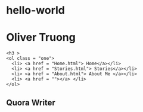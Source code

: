 # hello-world


<!DOCTYPE html>
<html>
<body class = "homePic">
    
    
    
<head>  <link href = "style.css" type = "text/css" rel = "stylesheet"></head>  
    
<h1 class = "name"> Oliver Truong</h1>

    
    <h3 >
    <ol class = "one">
      <li> <a href = "Home.html"> Home</a></li>
      <li> <a href = "Stories.html"> Stories</a></li>
      <li> <a href = "About.html"> About Me </a></li>
      <li> <a href = ""></a> </li>
    </ol>
</h3>
    
    
    
<h2> Quora Writer</h2>


    
    
    
</body>   
<html>
